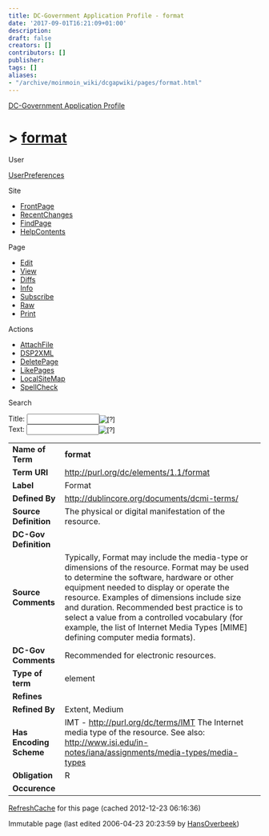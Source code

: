 ```yaml
---
title: DC-Government Application Profile - format
date: '2017-09-01T16:21:09+01:00'
description: 
draft: false
creators: []
contributors: []
publisher: 
tags: []
aliases:
- "/archive/moinmoin_wiki/dcgapwiki/pages/format.html"
---
```


 [DC-Government Application Profile](http://dublincore.org/dcgapwiki/FrontPage)

# > [format](http://dublincore.org/dcgapwiki/format?action=fullsearch&value=format&literal=1&case=1&context=40 "Click here to do a full-text search for this title")

User

 [UserPreferences](http://dublincore.org/dcgapwiki/UserPreferences)

Site

- [FrontPage](http://dublincore.org/dcgapwiki/FrontPage)
- [RecentChanges](http://dublincore.org/dcgapwiki/RecentChanges)
- [FindPage](http://dublincore.org/dcgapwiki/FindPage)
- [HelpContents](http://dublincore.org/dcgapwiki/HelpContents)

Page

- [Edit](http://dublincore.org/dcgapwiki/format?action=edit "Edit")
- [View](http://dublincore.org/dcgapwiki/format "View")
- [Diffs](http://dublincore.org/dcgapwiki/format?action=diff "Diffs")
- [Info](http://dublincore.org/dcgapwiki/format?action=info "Info")
- [Subscribe](http://dublincore.org/dcgapwiki/format?action=subscribe "Subscribe")
- [Raw](http://dublincore.org/dcgapwiki/format?action=raw "Raw")
- [Print](http://dublincore.org/dcgapwiki/format?action=print "Print")

Actions

- [AttachFile](http://dublincore.org/dcgapwiki/format?action=AttachFile)
- [DSP2XML](http://dublincore.org/dcgapwiki/format?action=DSP2XML)
- [DeletePage](http://dublincore.org/dcgapwiki/format?action=DeletePage)
- [LikePages](http://dublincore.org/dcgapwiki/format?action=LikePages)
- [LocalSiteMap](http://dublincore.org/dcgapwiki/format?action=LocalSiteMap)
- [SpellCheck](http://dublincore.org/dcgapwiki/format?action=SpellCheck)

Search

<form method="POST" action="/dcgapwiki/format">
<p>
<input name="action" value="inlinesearch" type="hidden">
<input name="context" value="40" type="hidden">
Title: <input name="text_title" size="15" maxlength="50" type="text"><input src="format_files/moin-search.png" name="button_title" alt="[?]" type="image"><br>Text: <input name="text_full" size="15" maxlength="50" type="text"><input src="format_files/moin-search.png" name="button_full" alt="[?]" type="image">
</p>
</form>

<table>
  <tbody>
    <tr>
      <td>
        <strong>Name of Term</strong>
      </td>
      <td>
        <strong>format</strong>
      </td>
    </tr>
    <tr>
      <td>
        <strong>Term URI</strong>
      </td>
      <td>
        <a href="http://purl.org/dc/elements/1.1/format">http://purl.org/dc/elements/1.1/format</a>
      </td>
    </tr>
    <tr>
      <td>
        <strong>Label</strong>
      </td>
      <td>
        Format</td>
    </tr>
    <tr>
      <td>
        <strong>Defined By</strong>
      </td>
      <td>
        <a href="http://dublincore.org/documents/dcmi-terms/">http://dublincore.org/documents/dcmi-terms/</a>
      </td>
    </tr>
    <tr>
      <td>
        <strong>Source Definition</strong>
      </td>
      <td>
        The physical or digital manifestation of the resource.</td>
    </tr>
    <tr>
      <td>
        <strong>DC-Gov Definition</strong>
      </td>
      <td colspan="2" align="center">
      </td>
    </tr>
    <tr>
      <td>
        <strong>Source Comments</strong>
      </td>
      <td>
        Typically, Format may include the media-type or dimensions of the 
        resource. Format may be used to determine the software, hardware or 
        other equipment needed to display or operate the resource. Examples of 
        dimensions include size and duration. Recommended best practice is to 
        select a value from a controlled vocabulary (for example, the list of 
        Internet Media Types [MIME] defining computer media formats).</td>
    </tr>
    <tr>
      <td>
        <strong>DC-Gov Comments</strong>
      </td>
      <td>
        Recommended for electronic resources.</td>
    </tr>
    <tr>
      <td>
        <strong>Type of term</strong>
      </td>
      <td>
        element</td>
    </tr>
    <tr>
      <td>
        <strong>Refines</strong>
      </td>
      <td colspan="2" align="center">
      </td>
    </tr>
    <tr>
      <td>
        <strong>Refined By</strong>
      </td>
      <td>
        Extent, Medium</td>
    </tr>
    <tr>
      <td>
        <strong>Has Encoding Scheme</strong>
      </td>
      <td>
        IMT - <a href="http://purl.org/dc/terms/IMT">http://purl.org/dc/terms/IMT</a> The Internet media type of the resource. See also: <a href="http://www.isi.edu/in-notes/iana/assignments/media-types/media-types">http://www.isi.edu/in-notes/iana/assignments/media-types/media-types</a>
      </td>
    </tr>
    <tr>
      <td>
        <strong>Obligation</strong>
      </td>
      <td>
        R</td>
    </tr>
    <tr>
      <td>
        <strong>Occurence</strong>
      </td>
      <td colspan="2" align="center">
      </td>
    </tr>
  </tbody>
</table>


 [RefreshCache](http://dublincore.org/dcgapwiki/format?action=refresh&arena=Page.py&key=format.text_html) for this page (cached 2012-12-23 06:16:36)  

Immutable page (last edited 2006-04-23 20:23:59 by [HansOverbeek](http://dublincore.org/dcgapwiki/HansOverbeek))

